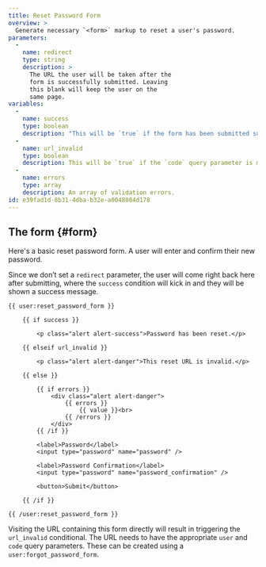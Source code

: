 ```yaml
---
title: Reset Password Form
overview: >
  Generate necessary `<form>` markup to reset a user's password.
parameters:
  -
    name: redirect
    type: string
    description: >
      The URL the user will be taken after the
      form is successfully submitted. Leaving
      this blank will keep the user on the
      same page.
variables:
  -
    name: success
    type: boolean
    description: "This will be `true` if the form has been submitted successfully. If you don't use the `redirect` parameter, you can keep your users on the same page and show a success message."
  -
    name: url_invalid
    type: boolean
    description: This will be `true` if the `code` query parameter is missing/incorrect, or if the `user` query parameter is invalid.
  -
    name: errors
    type: array
    description: An array of validation errors.
id: e39fad1d-8b31-4dba-b32e-a0048084d178
---
```


## The form {#form}

Here's a basic reset password form. A user will enter and confirm their new password.

Since we don’t set a `redirect` parameter, the user will come right back here after
submitting, where the `success` condition will kick in and they will be shown a success message.

```
{{ user:reset_password_form }}

    {{ if success }}

        <p class="alert alert-success">Password has been reset.</p>

    {{ elseif url_invalid }}

        <p class="alert alert-danger">This reset URL is invalid.</p>

    {{ else }}

        {{ if errors }}
            <div class="alert alert-danger">
                {{ errors }}
                    {{ value }}<br>
                {{ /errors }}
            </div>
        {{ /if }}

        <label>Password</label>
        <input type="password" name="password" />

        <label>Password Confirmation</label>
        <input type="password" name="password_confirmation" />

        <button>Submit</button>

    {{ /if }}

{{ /user:reset_password_form }}
```

Visiting the URL containing this form directly will result in triggering the `url_invalid`
conditional. The URL needs to have the appropriate `user` and `code` query parameters.
These can be created using a `user:forgot_password_form`.
